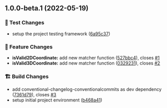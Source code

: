 ## 1.0.0-beta.1 (2022-05-19)


### :dart: Test Changes

* setup the project testing framework ([6a95c37](https://github.com/M-Scott-Lassiter/jest-geojson/commit/6a95c376de7c38cbee76679d88e997f8e64a245d))


### :gift: Feature Changes

* **isValid2DCoordinate:** add new matcher function ([527bbc4](https://github.com/M-Scott-Lassiter/jest-geojson/commit/527bbc463c64e30546ff8def60776a07165adc64)), closes [#1](https://github.com/M-Scott-Lassiter/jest-geojson/issues/1)
* **isValid3DCoordinate:** add new matcher function ([0329231](https://github.com/M-Scott-Lassiter/jest-geojson/commit/0329231078764b5f031fb307a882b6d371cf9c9d)), closes [#2](https://github.com/M-Scott-Lassiter/jest-geojson/issues/2)


### :building_construction: Build Changes

* add conventional-changelog-conventionalcommits as dev dependency ([7361d79](https://github.com/M-Scott-Lassiter/jest-geojson/commit/7361d796a713e5c19aefe5b9fb4fab07189d1089)), closes [#3](https://github.com/M-Scott-Lassiter/jest-geojson/issues/3)
* setup initial project environment ([b468a41](https://github.com/M-Scott-Lassiter/jest-geojson/commit/b468a418918737be357a957e920f3a9140c7c872))
